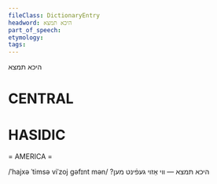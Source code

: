 ```yaml
---
fileClass: DictionaryEntry
headword: היכא תמצא
part_of_speech: 
etymology: 
tags: 
---
```

היכא תמצא

CENTRAL
========

HASIDIC
=======
= AMERICA = 

/ˈhajxə ˈtimsə viˈzoj gəfɪnt mən/ ?היכא תּמצא — ווי אַזוי געפֿינט מען